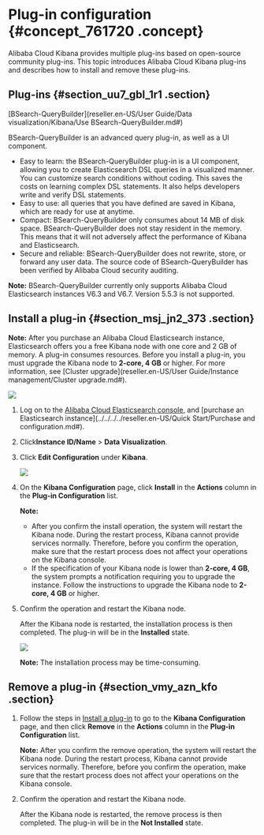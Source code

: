 # Plug-in configuration {#concept_761720 .concept}

Alibaba Cloud Kibana provides multiple plug-ins based on open-source community plug-ins. This topic introduces Alibaba Cloud Kibana plug-ins and describes how to install and remove these plug-ins.

## Plug-ins {#section_uu7_gbl_1r1 .section}

 [BSearch-QueryBuilder](reseller.en-US/User Guide/Data visualization/Kibana/Use BSearch-QueryBuilder.md#)

BSearch-QueryBuilder is an advanced query plug-in, as well as a UI component.

-   Easy to learn: the BSearch-QueryBuilder plug-in is a UI component, allowing you to create Elasticsearch DSL queries in a visualized manner. You can customize search conditions without coding. This saves the costs on learning complex DSL statements. It also helps developers write and verify DSL statements.
-   Easy to use: all queries that you have defined are saved in Kibana, which are ready for use at anytime.
-   Compact: BSearch-QueryBuilder only consumes about 14 MB of disk space. BSearch-QueryBuilder does not stay resident in the memory. This means that it will not adversely affect the performance of Kibana and Elasticsearch.
-   Secure and reliable: BSearch-QueryBuilder does not rewrite, store, or forward any user data. The source code of BSearch-QueryBuilder has been verified by Alibaba Cloud security auditing.

**Note:** BSearch-QueryBuilder currently only supports Alibaba Cloud Elasticsearch instances V6.3 and V6.7. Version 5.5.3 is not supported.

## Install a plug-in {#section_msj_jn2_373 .section}

**Note:** After you purchase an Alibaba Cloud Elasticsearch instance, Elasticsearch offers you a free Kibana node with one core and 2 GB of memory. A plug-in consumes resources. Before you install a plug-in, you must upgrade the Kibana node to **2-core, 4 GB** or higher. For more information, see [Cluster upgrade](reseller.en-US/User Guide/Instance management/Cluster upgrade.md#).

![](images/49787_en-US.png)

1.  Log on to the [Alibaba Cloud Elasticsearch console](https://elasticsearch.console.aliyun.com/), and [purchase an Elasticsearch instance](../../../../reseller.en-US/Quick Start/Purchase and configuration.md#).
2.  Click**Instance ID/Name** \> **Data Visualization**.
3.  Click **Edit Configuration** under **Kibana**.

    ![](http://static-aliyun-doc.oss-cn-hangzhou.aliyuncs.com/assets/img/216001/156231257849321_en-US.png)

4.  On the **Kibana Configuration** page, click **Install** in the **Actions** column in the **Plug-in Configuration** list.

    **Note:** 

    -   After you confirm the install operation, the system will restart the Kibana node. During the restart process, Kibana cannot provide services normally. Therefore, before you confirm the operation, make sure that the restart process does not affect your operations on the Kibana console.
    -   If the specification of your Kibana node is lower than **2-core, 4 GB**, the system prompts a notification requiring you to upgrade the instance. Follow the instructions to upgrade the Kibana node to **2-core, 4 GB** or higher.
5.  Confirm the operation and restart the Kibana node.

    After the Kibana node is restarted, the installation process is then completed. The plug-in will be in the **Installed** state.

    ![](http://static-aliyun-doc.oss-cn-hangzhou.aliyuncs.com/assets/img/216001/156231257849322_en-US.png)

    **Note:** The installation process may be time-consuming.


## Remove a plug-in {#section_vmy_azn_kfo .section}

1.  Follow the steps in [Install a plug-in](#section_msj_jn2_373) to go to the **Kibana Configuration** page, and then click **Remove** in the **Actions** column in the **Plug-in Configuration** list.

    **Note:** After you confirm the remove operation, the system will restart the Kibana node. During the restart process, Kibana cannot provide services normally. Therefore, before you confirm the operation, make sure that the restart process does not affect your operations on the Kibana console.

2.  Confirm the operation and restart the Kibana node.

    After the Kibana node is restarted, the remove process is then completed. The plug-in will be in the **Not Installed** state.


